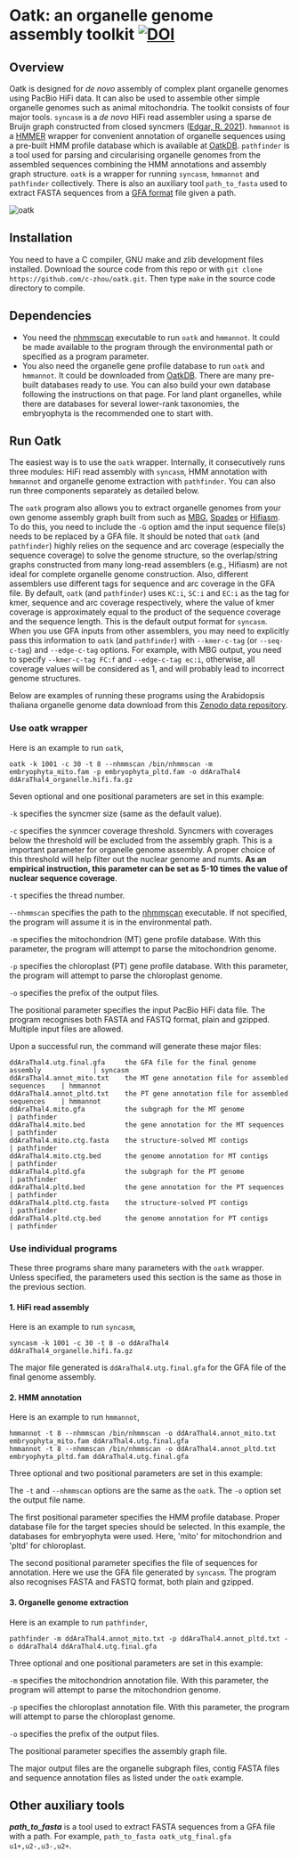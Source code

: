 # Oatk: an organelle genome assembly toolkit [![DOI](https://zenodo.org/badge/DOI/10.5281/zenodo.7631376.svg)](https://doi.org/10.5281/zenodo.7631376)

## Overview

Oatk is designed for *de novo* assembly of complex plant organelle genomes using PacBio HiFi data. It can also be used to assemble other simple organelle genomes such as animal mitochondria. The toolkit consists of four major tools. `syncasm` is a *de novo* HiFi read assembler using a sparse de Bruijn graph constructed from closed syncmers ([Edgar, R. 2021](https://peerj.com/articles/10805/)). `hmmannot` is a [HMMER](http://hmmer.org/) wrapper for convenient annotation of organelle sequences using a pre-built HMM profile database which is available at [OatkDB](https://github.com/c-zhou/OatkDB.git). `pathfinder` is a tool used for parsing and circularising organelle genomes from the assembled sequences combining the HMM annotations and assembly graph structure. `oatk` is a wrapper for running `syncasm`, `hmmannot` and `pathfinder` collectively. There is also an auxiliary tool `path_to_fasta` used to extract FASTA sequences from a [GFA format](https://github.com/GFA-spec/GFA-spec) file given a path.

![oatk](https://github.com/c-zhou/oatk/assets/11916266/dca0e73b-e3aa-49ca-b3b6-18a53936cdca)

## Installation

You need to have a C compiler, GNU make and zlib development files installed. Download the source code from this repo or with `git clone https://github.com/c-zhou/oatk.git`. Then type `make` in the source code directory to compile.

## Dependencies

- You need the [nhmmscan](http://hmmer.org/) executable to run `oatk` and `hmmannot`. It could be made available to the program through the environmental path or specified as a program parameter.
- You also need the organelle gene profile database to run `oatk` and `hmmannot`. It could be downloaded from [OatkDB](https://github.com/c-zhou/OatkDB.git). There are many pre-built databases ready to use. You can also build your own database following the instructions on that page. For land plant organelles, while there are databases for several lower-rank taxonomies, the embryophyta is the recommended one to start with.

## Run Oatk

The easiest way is to use the `oatk` wrapper. Internally, it consecutively runs three modules: HiFi read assembly with `syncasm`, HMM annotation with `hmmannot` and organelle genome extraction with `pathfinder`. You can also run three components separately as detailed below.

The `oatk` program also allows you to extract organelle genomes from your own genome assembly graph built from such as [MBG](https://github.com/maickrau/MBG), [Spades](https://github.com/ablab/spades) or [Hifiasm](https://github.com/chhylp123/hifiasm). To do this, you need to include the `-G` option amd the input sequence file(s) needs to be replaced by a GFA file. It should be noted that `oatk` (and `pathfinder`) highly relies on the sequence and arc coverage (especially the sequence coverage) to solve the genome structure, so the overlap/string graphs constructed from many long-read assemblers (e.g., Hifiasm) are not ideal for complete organelle genome construction. Also, different assemblers use different tags for sequence and arc coverage in the GFA file. By default, `oatk` (and `pathfinder`) uses `KC:i`, `SC:i` and `EC:i` as the tag for kmer, sequence and arc coverage respectively, where the value of kmer coverage is approximately equal to the product of the sequence coverage and the sequence length. This is the default output format for `syncasm`. When you use GFA inputs from other assemblers, you may need to explicitly pass this information to `oatk` (and `pathfinder`) with `--kmer-c-tag` (or `--seq-c-tag`) and `--edge-c-tag` options. For example, with MBG output, you need to specify `--kmer-c-tag FC:f` and `--edge-c-tag ec:i`, otherwise, all coverage values will be considered as 1, and will probably lead to incorrect genome structures.

Below are examples of running these programs using the Arabidopsis thaliana organelle genome data download from this [Zenodo data repository](https://zenodo.org/records/10367917).

### Use oatk wrapper

Here is an example to run `oatk`,

    oatk -k 1001 -c 30 -t 8 --nhmmscan /bin/nhmmscan -m embryophyta_mito.fam -p embryophyta_pltd.fam -o ddAraThal4 ddAraThal4_organelle.hifi.fa.gz

Seven optional and one positional parameters are set in this example:

`-k` specifies the syncmer size (same as the default value).

`-c` specifies the synmcer coverage threshold. Syncmers with coverages below the threshold will be excluded from the assembly graph. This is a important parameter for organelle genome assembly. A proper choice of this threshold will help filter out the nuclear genome and numts. **As an empirical instruction, this parameter can be set as 5-10 times the value of nuclear sequence coverage**.

`-t` specifies the thread number.

`--nhmmscan` specifies the path to the [nhmmscan](http://hmmer.org/) executable. If not specified, the program will assume it is in the environmental path.

`-m` specifies the mitochondrion (MT) gene profile database. With this parameter, the program will attempt to parse the mitochondrion genome.

`-p` specifies the chloroplast (PT) gene profile database. With this parameter, the program will attempt to parse the chloroplast genome.

`-o` specifies the prefix of the output files.

The positional parameter specifies the input PacBio HiFi data file. The program recognises both FASTA and FASTQ format, plain and gzipped. Multiple input files are allowed.

Upon a successful run, the command will generate these major files:
~~~
ddAraThal4.utg.final.gfa     the GFA file for the final genome assembly             | syncasm
ddAraThal4.annot_mito.txt    the MT gene annotation file for assembled sequences    | hmmannot
ddAraThal4.annot_pltd.txt    the PT gene annotation file for assembled sequences    | hmmannot
ddAraThal4.mito.gfa          the subgraph for the MT genome                         | pathfinder
ddAraThal4.mito.bed          the gene annotation for the MT sequences               | pathfinder
ddAraThal4.mito.ctg.fasta    the structure-solved MT contigs                        | pathfinder
ddAraThal4.mito.ctg.bed      the genome annotation for MT contigs                   | pathfinder
ddAraThal4.pltd.gfa          the subgraph for the PT genome                         | pathfinder
ddAraThal4.pltd.bed          the gene annotation for the PT sequences               | pathfinder
ddAraThal4.pltd.ctg.fasta    the structure-solved PT contigs                        | pathfinder
ddAraThal4.pltd.ctg.bed      the genome annotation for PT contigs                   | pathfinder
~~~

### Use individual programs

These three programs share many parameters with the `oatk` wrapper. Unless specified, the parameters used this section is the same as those in the previous section.

#### 1. HiFi read assembly

Here is an example to run `syncasm`,

    syncasm -k 1001 -c 30 -t 8 -o ddAraThal4 ddAraThal4_organelle.hifi.fa.gz

The major file generated is `ddAraThal4.utg.final.gfa` for the GFA file of the final genome assembly. 

#### 2. HMM annotation

Here is an example to run `hmmannot`,

    hmmannot -t 8 --nhmmscan /bin/nhmmscan -o ddAraThal4.annot_mito.txt embryophyta_mito.fam ddAraThal4.utg.final.gfa
    hmmannot -t 8 --nhmmscan /bin/nhmmscan -o ddAraThal4.annot_pltd.txt embryophyta_pltd.fam ddAraThal4.utg.final.gfa
 
Three optional and two positional parameters are set in this example:

The `-t` and `--nhmmscan` options are the same as the `oatk`. The `-o` option set the output file name. 

The first positional parameter specifies the HMM profile database. Proper database file for the target species should be selected. In this example, the databases for embryophyta were used. Here, 'mito' for mitochondrion and 'pltd' for chloroplast. 

The second positional parameter specifies the file of sequences for annotation. Here we use the GFA file generated by `syncasm`. The program also recognises FASTA and FASTQ format, both plain and gzipped.

#### 3. Organelle genome extraction

Here is an example to run `pathfinder`,

    pathfinder -m ddAraThal4.annot_mito.txt -p ddAraThal4.annot_pltd.txt -o ddAraThal4 ddAraThal4.utg.final.gfa
    
Three optional and one positional parameters are set in this example:

`-m` specifies the mitochondrion annotation file. With this parameter, the program will attempt to parse the mitochondrion genome.

`-p` specifies the chloroplast annotation file. With this parameter, the program will attempt to parse the chloroplast genome.

`-o` specifies the prefix of the output files.

The positional parameter specifies the assembly graph file.

The major output files are the organelle subgraph files, contig FASTA files and sequence annotation files as listed under the `oatk` example.

## Other auxiliary tools

***path_to_fasta*** is a tool used to extract FASTA sequences from a GFA file with a path. For example, `path_to_fasta oatk_utg_final.gfa u1+,u2-,u3-,u2+`.

